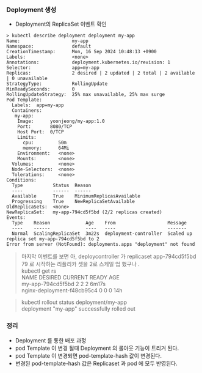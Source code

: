 ### Deployment 생성
- Deployment의 ReplicaSet 이벤트 확인
```text
> kubectl describe deployment deployment my-app
Name:                   my-app
Namespace:              default
CreationTimestamp:      Mon, 16 Sep 2024 10:48:13 +0900
Labels:                 <none>
Annotations:            deployment.kubernetes.io/revision: 1
Selector:               app=my-app
Replicas:               2 desired | 2 updated | 2 total | 2 available | 0 unavailable
StrategyType:           RollingUpdate
MinReadySeconds:        0
RollingUpdateStrategy:  25% max unavailable, 25% max surge
Pod Template:
  Labels:  app=my-app
  Containers:
   my-app:
    Image:      yoonjeong/my-app:1.0
    Port:       8080/TCP
    Host Port:  0/TCP
    Limits:
      cpu:         50m
      memory:      64Mi
    Environment:   <none>
    Mounts:        <none>
  Volumes:         <none>
  Node-Selectors:  <none>
  Tolerations:     <none>
Conditions:
  Type           Status  Reason
  ----           ------  ------
  Available      True    MinimumReplicasAvailable
  Progressing    True    NewReplicaSetAvailable
OldReplicaSets:  <none>
NewReplicaSet:   my-app-794cd5f5bd (2/2 replicas created)
Events:
  Type    Reason             Age    From                   Message
  ----    ------             ----   ----                   -------
  Normal  ScalingReplicaSet  3m22s  deployment-controller  Scaled up replica set my-app-794cd5f5bd to 2
Error from server (NotFound): deployments.apps "deployment" not found

```
> 마지막 이벤트를 보면 아, deploycontroller 가 replicaset app-794cd5f5bd 79 로 시작하는 리플리카 셋을 2로 스케일 업 했구나 . <br/>
> kubectl get rs <br/>
NAME                         DESIRED   CURRENT   READY   AGE </br>
my-app-794cd5f5bd            2         2         2       6m17s </br>
nginx-deployment-f48cb95c4   0         0         0       14h </br>

> kubectl rollout status deployment/my-app <br/>
deployment "my-app" successfully rolled out <br/>


### 정리
- Deployment 를 통한 배포 과정
- pod Template 이 변경 될때 Deployment 의 롤아웃 기능이 트리거 된다.
- pod Template 이 변경되면 pod-template-hash 값이 변경된다.
- 변경된 pod-template-hash 값은 Replicaset 과 pod 에 모두 반영된다.